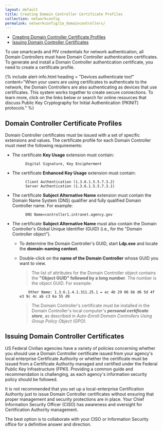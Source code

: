 ```yaml
---
layout: default
title: Creating Domain Controller Certificate Profiles
collection: networkconfig
permalink: networkconfig/2a_domaincontrollers/
---
```


* [Creating Domain Controller Certificate Profiles](#creating-domain-controller-certificate-profiles)
* [Issuing Domain Controller Certificates](#issuing-domain-controller-certificates)

To use smartcards and PIV credentials for network authentication, all Domain Controllers must have Domain Controller authentication certificates. To generate and install a Domain Controller authentication certificate, you need to create a certificate profile.

{% include alert-info.html heading = "Devices authenticate too!" content="When your users are using certificates to authenticate to the network, the Domain Controllers are also authenticating as devices that use certificates. This system works together to create secure connections. To learn more, click on the links below or search for online resources that discuss Public Key Cryptography for Initial Authentication (PKINIT) protocols." %}

## Domain Controller Certificate Profiles

Domain Controller certificates must be issued with a set of specific extensions and values.  The certificate profile for each Domain Controller must meet the following requirements:

- The certificate **Key Usage** extension must contain:

            Digital Signature, Key Encipherment

- The certificate **Enhanced Key Usage** extension must contain:

            Client Authentication (1.3.6.1.5.5.7.3.2)
            Server Authentication (1.3.6.1.5.5.7.3.1)

- The certificate **Subject Alternative Name** extension must contain the Domain Name System (DNS) qualifier and fully qualified Domain Controller name. For example:

            DNS Name=controller1.intranet.agency.gov

- The certificate **Subject Alternative Name** must also contain the Domain Controller's Global Unique Identifier (GUID) (i.e., for the "Domain Controller object"). 

  * To determine the Domain Controller's GUID, start **Ldp.exe** and locate the **domain-naming context**. 
  * Double-click on the **name of the Domain Controller** whose GUID you want to view.
  
    > The list of attributes for the Domain Controller object contains the **"Object GUID" followed by a long number**. The number is the object GUID. For example:

            Other Name: 1.3.6.1.4.1.311.25.1 = ac 4b 29 06 bb d6 5d 4f e3 9c 4c ab c3 6a 55 d9

    > The Domain Controller's certificate must be installed in the Domain Controller's local computer's **_personal certificate store_**, as described in _Auto-Enroll Domain Controllers Using Group Policy Object (GPO)_. <!--Is this the correct section to link to? Title has apparently changed...?-->

## Issuing Domain Controller Certificates <!--Jordan directed that this section should be added back in here.-->

US Federal Civilian agencies have a variety of policies concerning whether you should use a Domain Controller certificate issued from your agency's local enterprise Certificate Authority or whether the certificate must be issued from a Certificate Authority managed and certified under the Federal Public Key Infrastructure (FPKI). Providing a common guide and recommendation is challenging, as each agency's information security policy should be followed.

It is not recommended that you set up a local-enterprise Certification Authority just to issue Domain Controller certificates without ensuring that proper management and security protections are in place. Your Chief Information Security Officer (CISO) has awareness and oversight for Certification Authority management.

The best option is to collaborate with your CISO or Information Security office for a definitive answer and direction.
